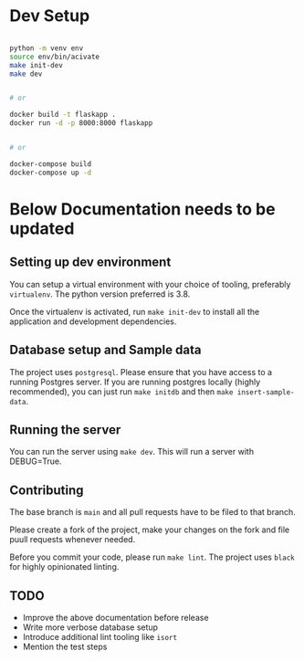 
# Dev Setup

```sh

python -m venv env
source env/bin/acivate
make init-dev
make dev


# or

docker build -t flaskapp .
docker run -d -p 8000:8000 flaskapp


# or

docker-compose build
docker-compose up -d

```

# Below Documentation needs to be updated

## Setting up dev environment

You can setup a virtual environment with your choice of tooling, preferably `virtualenv`. The python version preferred is 3.8.

Once the virtualenv is activated, run `make init-dev` to install all the application and development dependencies.

## Database setup and Sample data

The project uses `postgresql`. Please ensure that you have access to a running Postgres server. If you are running postgres locally (highly recommended), you can just run `make initdb` and then `make insert-sample-data`.

## Running the server

You can run the server using `make dev`. This will run a server with DEBUG=True.

## Contributing

The base branch is `main` and all pull requests have to be filed to that branch.

Please create a fork of the project, make your changes on the fork and file puull requests whenever needed.

Before you commit your code, please run `make lint`. The project uses `black` for highly opinionated linting.

## TODO

- Improve the above documentation before release
- Write more verbose database setup
- Introduce additional lint tooling like `isort`
- Mention the test steps
